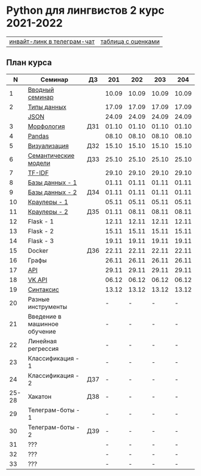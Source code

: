 # Python для лингвистов 2 курс 2021-2022

<table>
  <tr>
    <td> <a href="https://t.me/joinchat/3ymOTSrrEzphYzA6"> инвайт-линк в телеграм-чат </a> </td>
    <td> <a href="https://docs.google.com/spreadsheets/d/1wE8CO8QYmfnndG0Lcrq2adn2YKYzkZGyC6VqqpY13Jo/edit?usp=sharing"> таблица с оценками </a> </td>
  </tr>
</table>

## План курса

| N  | Семинар     | ДЗ | 201 | 202 | 203 | 204 |
| -- | ----------- | -- | --- | --- | --- | --- |
| 1  | [Вводный семинар](https://github.com/hse-ling-python/seminars/blob/master/intro/course_intro_2021.ipynb) | | 10.09 | 10.09 | 10.09 | 10.09 |
| 2  | [Типы данных](https://github.com/hse-ling-python/seminars/blob/master/data_structures/data_structures_1(1).ipynb) | | 17.09 | 17.09 | 17.09 | 17.09 |
|| [JSON](https://github.com/hse-ling-python/seminars/blob/master/json_data/json_1.ipynb) | | 24.09 | 24.09 | 24.09 | 24.09 |
| 3  | [Морфология](https://github.com/hse-ling-python/seminars/blob/master/morphology/morphology_1.ipynb) | ДЗ1 | 01.10 | 01.10 | 01.10 | 01.10 |
| 4  | [Pandas](https://github.com/hse-ling-python/seminars/blob/master/visualization/pandas.ipynb) | | 08.10 | 08.10 | 08.10 | 08.10 |
| 5  | [Визуализация](https://github.com/hse-ling-python/seminars/blob/master/visualization/visualization_1.ipynb) | ДЗ2 | 15.10 | 15.10 | 15.10 | 15.10 |
| 6  | [Семантические модели](https://github.com/hse-ling-python/seminars/blob/master/vector_models/vector_models_20-21.ipynb) | ДЗ3 | 25.10 | 25.10 | 25.10 | 25.10 |
| 7  | [TF-IDF](https://nbviewer.jupyter.org/github/hse-ling-python/seminars/blob/master/text_to_vector/TF-IDF.ipynb) | | 29.10 | 29.10 | 29.10 | 29.10 |
| 8  | [Базы данных - 1](https://github.com/hse-ling-python/seminars/blob/master/databases/databases_2020_1.ipynb) | | 01.11 | 01.11 | 01.11 | 01.11 |
| 9  | [Базы данных - 2](https://github.com/hse-ling-python/seminars/blob/master/databases/databases_2020_2.ipynb) | ДЗ4 | 01.11 | 01.11 | 01.11 | 01.11 |
| 10  | [Краулеры - 1](https://github.com/hse-ling-python/seminars/blob/master/crawlers/crawlers_1.ipynb) | | 05.11 | 05.11 | 05.11 | 05.11 |
| 11  | [Краулеры - 2](https://github.com/hse-ling-python/seminars/blob/master/crawlers/crawlers_1.ipynb) | ДЗ5 | 01.11 | 08.11 | 08.11 | 08.11 |
| 12  | Flask - 1 | | 12.11 | 12.11 | 12.11 | 12.11 |
| 13  | Flask - 2 | | 15.11 | 15.11 | 15.11 | 15.11 |
| 14  | Flask - 3 | | 19.11 | 19.11 | 19.11 | 19.11 |
| 15  | Docker | ДЗ6 | 22.11 | 22.11 | 22.11 | 22.11 |
| 16  | Графы | | 26.11 | 26.11 | 26.11 | 26.11 |
| 17  | [API](https://github.com/hse-ling-python/seminars/blob/master/different_api/client-server-architecture.ipynb) | | 29.11 | 29.11 | 29.11 | 29.11 |
| 18  | [VK API](https://github.com/hse-ling-python/seminars/blob/master/different_api/vk_api2021.ipynb) | | 06.12 | 06.12 | 06.12 | 06.12 |
| 19  | [Синтаксис](https://github.com/hse-ling-python/seminars/blob/master/UDPipe/syntax.md) | | 13.12 | 13.12 | 13.12 | 13.12 |
| 20  | Разные инструменты | | - | - | - | - |
| 21  | Введение в машинное обучение | | - | - | - | - |
| 22  | Линейная регрессия | | - | - | - | - |
| 23  | Классификация - 1 | | - | - | - | - |
| 24  | Классификация - 2 | ДЗ7 | - | - | - | - |
| 25-28  | Хакатон | ДЗ8 | - | - | - | - |
| 29  | Телеграм-боты - 1 | | - | - | - | - |
| 30  | Телеграм-боты - 2 | ДЗ9 | - | - | - | - |
| 31  | ??? | | - | - | - | - |
| 32  | ??? | | - | - | - | - |
| 33  | ??? | | - | - | - | - |

